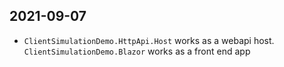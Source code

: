 ## 2021-09-07
- `ClientSimulationDemo.HttpApi.Host` works as a webapi host. `ClientSimulationDemo.Blazor` works as a front end app